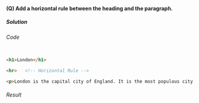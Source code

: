 #### (Q) Add a horizontal rule between the heading and the paragraph.

<h5>Solution</h5>

###### Code

```HTML

<h1>London</h1>

<hr>   <!-- Horizontal Rule -->

<p>London is the capital city of England. It is the most populous city in the United Kingdom, with a metropolitan area of over 13 million inhabitants.</p>

```

###### Result

